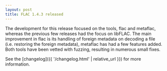 ```yaml
---
layout: post
title: FLAC 1.4.3 released
---
```


The development for this release focused on the tools, flac and metaflac, whereas the previous few releases had the focus on libFLAC. The main improvement in flac is its handling of foreign metadata on decoding a file (i.e. restoring the foreign metadata), metaflac has had a few features added. Both tools have been vetted with fuzzing, resulting in numerous small fixes.

See the [changelog]({{ '/changelog.html' | relative_url }}) for more information.

